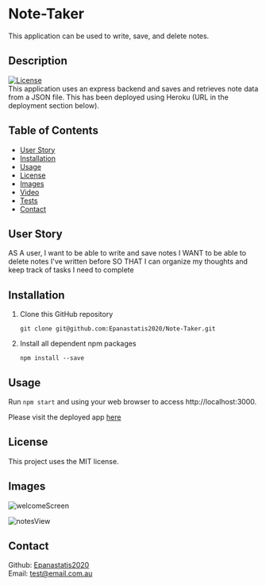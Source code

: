 # Note-Taker

This application can be used to write, save, and delete notes.

## Description

[![License](https://img.shields.io/badge/License-MIT-<Blue>.svg)](https://shields.io/)  
This application uses an express backend and saves and retrieves note data from a JSON file. This has been deployed using Heroku (URL in the deployment section below).

## Table of Contents

- [User Story](#userStory)
- [Installation](#installation)
- [Usage](#usage)
- [License](#license)
- [Images](#images)
- [Video](#video)
- [Tests](#tests)
- [Contact](#contact)

## User Story

AS A user, I want to be able to write and save notes
I WANT to be able to delete notes I've written before
SO THAT I can organize my thoughts and keep track of tasks I need to complete

## Installation

1. Clone this GitHub repository

   ```
   git clone git@github.com:Epanastatis2020/Note-Taker.git
   ```

2. Install all dependent npm packages

   ```
   npm install --save
   ```

## Usage

Run `npm start` and using your web browser to access http://localhost:3000.

Please visit the deployed app [here](https://ca-note-taker.herokuapp.com/index.html)

## License

This project uses the MIT license.

## Images

![welcomeScreen](https://user-images.githubusercontent.com/65388616/97795075-116c2f80-1c56-11eb-95be-d04f6d02d960.png)

![notesView](https://user-images.githubusercontent.com/65388616/97795095-2cd73a80-1c56-11eb-8969-f22211ca7648.png)

## Contact

Github: [Epanastatis2020](https://github.com/Epanastatis2020)  
Email: <test@email.com.au>
